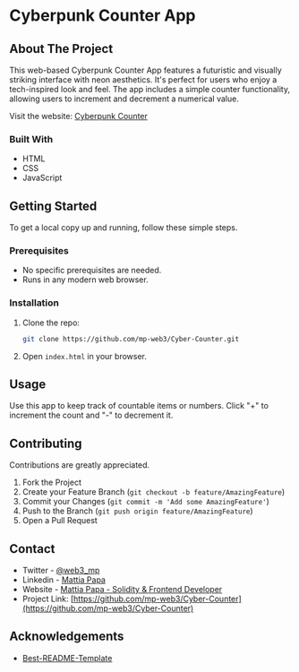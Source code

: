 # Cyberpunk Counter App

## About The Project

This web-based Cyberpunk Counter App features a futuristic and visually striking interface with neon aesthetics. It's perfect for users who enjoy a tech-inspired look and feel. The app includes a simple counter functionality, allowing users to increment and decrement a numerical value.

Visit the website: [Cyberpunk Counter](https://cybercounter.netlify.app/)

### Built With

- HTML
- CSS
- JavaScript

## Getting Started

To get a local copy up and running, follow these simple steps.

### Prerequisites

- No specific prerequisites are needed.
- Runs in any modern web browser.

### Installation

1. Clone the repo:
   ```sh
   git clone https://github.com/mp-web3/Cyber-Counter.git
   ```
2. Open `index.html` in your browser.

## Usage

Use this app to keep track of countable items or numbers. Click "+" to increment the count and "-" to decrement it.

## Contributing

Contributions are greatly appreciated.

1. Fork the Project
2. Create your Feature Branch (`git checkout -b feature/AmazingFeature`)
3. Commit your Changes (`git commit -m 'Add some AmazingFeature'`)
4. Push to the Branch (`git push origin feature/AmazingFeature`)
5. Open a Pull Request

## Contact

- Twitter - [@web3_mp](https://twitter.com/web3_mp)
- Linkedin - [Mattia Papa](https://www.linkedin.com/in/mattia-papa/)
- Website - [Mattia Papa - Solidity & Frontend Developer](https://mattia.netlify.app/)
- Project Link: [https://github.com/mp-web3/Cyber-Counter](https://github.com/mp-web3/Cyber-Counter)

## Acknowledgements

- [Best-README-Template](https://github.com/othneildrew/Best-README-Template)
